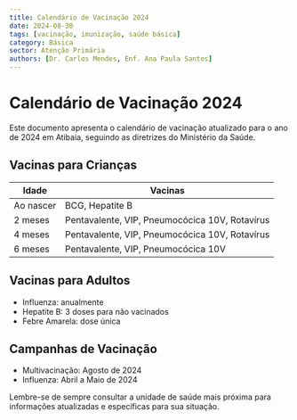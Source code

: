 ```yaml
---
title: Calendário de Vacinação 2024
date: 2024-08-30
tags: [vacinação, imunização, saúde básica]
category: Básica
sector: Atenção Primária
authors: [Dr. Carlos Mendes, Enf. Ana Paula Santos]
---
```


# Calendário de Vacinação 2024

Este documento apresenta o calendário de vacinação atualizado para o ano de 2024 em Atibaia, seguindo as diretrizes do Ministério da Saúde.

## Vacinas para Crianças

| Idade | Vacinas |
|-------|---------|
| Ao nascer | BCG, Hepatite B |
| 2 meses | Pentavalente, VIP, Pneumocócica 10V, Rotavírus |
| 4 meses | Pentavalente, VIP, Pneumocócica 10V, Rotavírus |
| 6 meses | Pentavalente, VIP, Pneumocócica 10V |

## Vacinas para Adultos

- Influenza: anualmente
- Hepatite B: 3 doses para não vacinados
- Febre Amarela: dose única

## Campanhas de Vacinação

- Multivacinação: Agosto de 2024
- Influenza: Abril a Maio de 2024

Lembre-se de sempre consultar a unidade de saúde mais próxima para informações atualizadas e específicas para sua situação.
